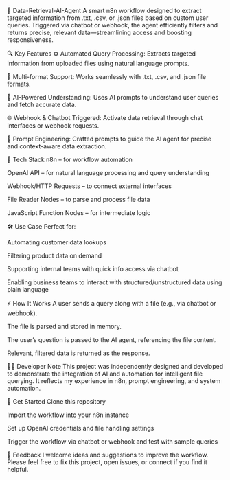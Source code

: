 📂 Data-Retrieval-AI-Agent
A smart n8n workflow designed to extract targeted information from .txt, .csv, or .json files based on custom user queries. Triggered via chatbot or webhook, the agent efficiently filters and returns precise, relevant data—streamlining access and boosting responsiveness.

🔍 Key Features
⚙️ Automated Query Processing: Extracts targeted information from uploaded files using natural language prompts.

📁 Multi-format Support: Works seamlessly with .txt, .csv, and .json file formats.

🤖 AI-Powered Understanding: Uses AI prompts to understand user queries and fetch accurate data.

🌐 Webhook & Chatbot Triggered: Activate data retrieval through chat interfaces or webhook requests.

🧠 Prompt Engineering: Crafted prompts to guide the AI agent for precise and context-aware data extraction.

🧰 Tech Stack
n8n – for workflow automation

OpenAI API – for natural language processing and query understanding

Webhook/HTTP Requests – to connect external interfaces

File Reader Nodes – to parse and process file data

JavaScript Function Nodes – for intermediate logic

🛠 Use Case
Perfect for:

Automating customer data lookups

Filtering product data on demand

Supporting internal teams with quick info access via chatbot

Enabling business teams to interact with structured/unstructured data using plain language

⚡ How It Works
A user sends a query along with a file (e.g., via chatbot or webhook).

The file is parsed and stored in memory.

The user’s question is passed to the AI agent, referencing the file content.

Relevant, filtered data is returned as the response.

👨‍💻 Developer Note
This project was independently designed and developed to demonstrate the integration of AI and automation for intelligent file querying. It reflects my experience in n8n, prompt engineering, and system automation.

🔗 Get Started
Clone this repository

Import the workflow into your n8n instance

Set up OpenAI credentials and file handling settings

Trigger the workflow via chatbot or webhook and test with sample queries

🤝 Feedback
I welcome ideas and suggestions to improve the workflow. Please feel free to fix this project, open issues, or connect if you find it helpful.
